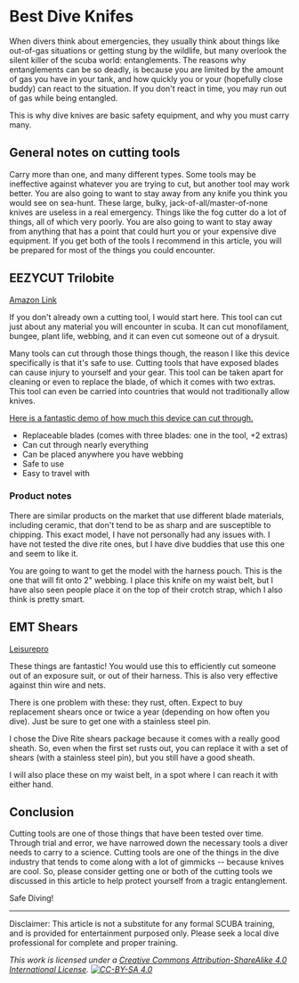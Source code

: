 # Best Dive Knifes

When divers think about emergencies, they usually think about things like out-of-gas situations or getting stung by the wildlife, but many overlook the silent killer of the scuba world: entanglements. The reasons why entanglements can be so deadly, is because you are limited by the amount of gas you have in your tank, and how quickly you or your (hopefully close buddy) can react to the situation. If you don't react in time, you may run out of gas while being entangled.

This is why dive knives are basic safety equipment, and why you must carry many.

## General notes on cutting tools

Carry more than one, and many different types. Some tools may be ineffective against whatever you are trying to cut, but another tool may work better. You are also going to want to stay away from any knife you think you would see on sea-hunt. These large, bulky, jack-of-all/master-of-none knives are useless in a real emergency. Things like the fog cutter do a lot of things, all of which very poorly. You are also going to want to stay away from anything that has a point that could hurt you or your expensive dive equipment.
If you get both of the tools I recommend in this article, you will be prepared for most of the things you could encounter.

## EEZYCUT Trilobite

[Amazon Link](https://www.amazon.com/EEZYCUT-Trilobite-Webbing-Line-Knife/dp/B00R8PO3CQ)

If you don't already own a cutting tool, I would start here. This tool can cut just about any material you will encounter in scuba.
It can cut monofilament, bungee, plant life, webbing, and it can even cut someone out of a drysuit.

Many tools can cut through those things though, the reason I like this device specifically is that it's safe to use. Cutting tools that have exposed blades can cause injury to yourself and your gear. This tool can be taken apart for cleaning or even to replace the blade, of which it comes with two extras. This tool can even be carried into countries that would not traditionally allow knives.

[Here is a fantastic demo of how much this device can cut through.](https://www.youtube.com/watch?v=edQdttqfPIg)

* Replaceable blades (comes with three blades: one in the tool, +2 extras)
* Can cut through nearly everything
* Can be placed anywhere you have webbing
* Safe to use
* Easy to travel with

### Product notes

There are similar products on the market that use different blade materials, including ceramic, that don't tend to be as sharp and are susceptible to chipping. This exact model, I have not personally had any issues with. I have not tested the dive rite ones, but I have dive buddies that use this one and seem to like it.

You are going to want to get the model with the harness pouch. This is the one that will fit onto 2" webbing. I place this knife on my waist belt, but I have also seen people place it on the top of their crotch strap, which I also think is pretty smart.

## EMT Shears

[Leisurepro](https://www.leisurepro.com/p-divac3212/dive-rite-shears-daisy-chain-clip)

These things are fantastic! You would use this to efficiently cut someone out of an exposure suit, or out of their harness. This is also very effective against thin wire and nets.

There is one problem with these: they rust, often. Expect to buy replacement shears once or twice a year (depending on how often you dive). Just be sure to get one with a stainless steel pin.

I chose the Dive Rite shears package because it comes with a really good sheath. So, even when the first set rusts out, you can replace it with a set of shears (with a stainless steel pin), but you still have a good sheath.

I will also place these on my waist belt, in a spot where I can reach it with either hand.

## Conclusion

Cutting tools are one of those things that have been tested over time. Through trial and error, we have narrowed down the necessary tools a diver needs to carry to a science. Cutting tools are one of the things in the dive industry that tends to come along with a lot of gimmicks -- because knives are cool.
So, please consider getting one or both of the cutting tools we discussed in this article to help protect yourself from a tragic entanglement.

Safe Diving!

---

Disclaimer: This article is not a substitute for any formal SCUBA training, and is provided for entertainment purposed only. Please seek a local dive professional for complete and proper training.

*This work is licensed under a [Creative Commons Attribution-ShareAlike 4.0 International License](https://creativecommons.org/licenses/by-sa/4.0/). [![CC-BY-SA 4.0](https://licensebuttons.net/l/by-sa/4.0/80x15.png)](https://creativecommons.org/licenses/by-sa/4.0/)*
